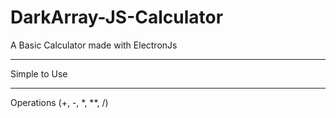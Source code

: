 # DarkArray-JS-Calculator
A Basic Calculator made with ElectronJs 

________________
Simple to Use
________________


Operations (+, -, *, **, /)
